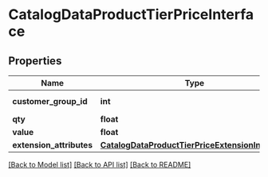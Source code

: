 # CatalogDataProductTierPriceInterface

## Properties
Name | Type | Description | Notes
------------ | ------------- | ------------- | -------------
**customer_group_id** | **int** | Customer group id | 
**qty** | **float** | Tier qty | 
**value** | **float** | Price value | 
**extension_attributes** | [**CatalogDataProductTierPriceExtensionInterface**](CatalogDataProductTierPriceExtensionInterface.md) |  | [optional] 

[[Back to Model list]](../README.md#documentation-for-models) [[Back to API list]](../README.md#documentation-for-api-endpoints) [[Back to README]](../README.md)


